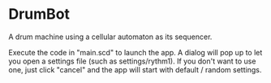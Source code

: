 DrumBot
=======

A drum machine using a cellular automaton as its sequencer.

Execute the code in "main.scd" to launch the app.
A dialog will pop up to let you open a settings file (such as settings/rythm1).
If you don't want to use one, just click "cancel" and the app will start with default / random settings.
